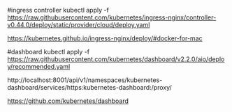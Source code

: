 #ingress controller
kubectl apply -f https://raw.githubusercontent.com/kubernetes/ingress-nginx/controller-v0.44.0/deploy/static/provider/cloud/deploy.yaml

https://kubernetes.github.io/ingress-nginx/deploy/#docker-for-mac
                    
#dashboard
kubectl apply -f https://raw.githubusercontent.com/kubernetes/dashboard/v2.2.0/aio/deploy/recommended.yaml

http://localhost:8001/api/v1/namespaces/kubernetes-dashboard/services/https:kubernetes-dashboard:/proxy/

https://github.com/kubernetes/dashboard